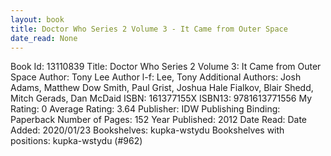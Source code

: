 ```yaml
---
layout: book
title: Doctor Who Series 2 Volume 3 - It Came from Outer Space
date_read: None
---
```


Book Id: 13110839
Title: Doctor Who Series 2 Volume 3: It Came from Outer Space
Author: Tony Lee
Author l-f: Lee, Tony
Additional Authors: Josh Adams, Matthew Dow Smith, Paul Grist, Joshua Hale Fialkov, Blair Shedd, Mitch Gerads, Dan McDaid
ISBN: 161377155X
ISBN13: 9781613771556
My Rating: 0
Average Rating: 3.64
Publisher: IDW Publishing
Binding: Paperback
Number of Pages: 152
Year Published: 2012
Date Read: 
Date Added: 2020/01/23
Bookshelves: kupka-wstydu
Bookshelves with positions: kupka-wstydu (#962)

